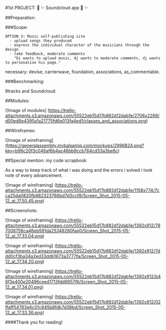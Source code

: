 #1st PROJECT: :musical_score: :sparkles: Soundcloud app :musical_keyboard: :sparkles:

##Preparation:

###Scope:

    OPTION 3: Music self-publishing site
      - upload songs they produced
      - express the individual character of the musicians through the design
      - take feedback, moderate comments
        "Dj wants to upload music, dj wants to moderate comments, dj wants to personalise his page."
  necessary: devise, carrierwave, foundation, associations, as_commentable.

###Benchmarking:

8tracks and Soundcloud.

##Modules:

![Image of modules]
(https://trello-attachments.s3.amazonaws.com/55522eb15d17b882d12dab1e/2706x2268/d00ed6e4395a1a21775fd6e013fa4ed1/classes_and_associations.png)

##Wireframes:

![Image of wireframing]
(https://generalassembly.mybalsamiq.com/mockups/2996824.png?key=b99c20f3c046af6b4ac46bb9ccb764cd33a3be6c)

##Special mention: my code scrapbook

As a way to keep track of what i was doing and the errors i solved i took note of every advancement.

![Image of wireframing]
(https://trello-attachments.s3.amazonaws.com/55522eb15d17b882d12dab1e/1158x774/7cca25da0820fb682323766bd7d3ccf8/Screen_Shot_2015-05-12_at_17.50.45.png)

##Screenshots:

![Image of wireframing]
(https://trello-attachments.s3.amazonaws.com/55522eb15d17b882d12dab1e/1392x912/787008758ca46eb591da25348260fae0/Screen_Shot_2015-05-12_at_17.33.04.png)

![Image of wireframing]
(https://trello-attachments.s3.amazonaws.com/55522eb15d17b882d12dab1e/1392x912/7ddd0cf3ba34a2ed33ddb1673a3777fa/Screen_Shot_2015-05-12_at_17.34.20.png)

![Image of wireframing]
(https://trello-attachments.s3.amazonaws.com/55522eb15d17b882d12dab1e/1392x912/b46f3e400e20496ceed1713fdd9957f6/Screen_Shot_2015-05-12_at_17.34.01.png)

![Image of wireframing]
(https://trello-attachments.s3.amazonaws.com/55522eb15d17b882d12dab1e/1392x912/02ffaff54783e6c01c845b8fdb7d38bd/Screen_Shot_2015-05-12_at_17.33.36.png)

####Thank you for reading!
